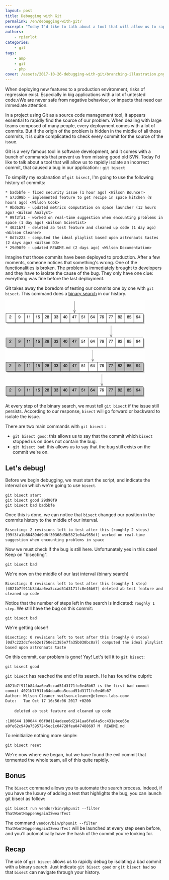 ```yaml
---
layout: post
title: Debugging with Git
permalink: /en/debugging-with-git/
excerpt: "Today I'd like to talk about a tool that will allow us to rapidly isolate an incorrect commit, that caused a bug in our application: git bisect"
authors:
    - rpierlot
categories:
    - git
tags:
    - amp
    - git
    - php
cover: /assets/2017-10-26-debugging-with-git/branching-illustration.png
---
```


When deploying new features to a production environment, risks of regression exist. Especially in big applications with a lot of untested code.vWe are never safe from negative behaviour, or impacts that need our immediate attention.

In a project using Git as a source code management tool, it appears essential to rapidly find the source of our problem. 
When dealing with large teams composed of many people, every deployment comes with a lot of commits.
But if the origin of the problem is hidden in the middle of all those commits, it is quite complicated to check every commit for the source of the issue.

Git is a very famous tool in software development, and it comes with a bunch of commands that prevent us from missing good old SVN.
Today I'd like to talk about a tool that will allow us to rapidly isolate an incorrect commit, that caused a bug in our application:  : `git bisect`

To simplify my explanation of `git bisect`, I'm going to use the following history of commits:

```
* bad5bfe - fixed security issue (1 hour ago) <Wilson Bouncer>
* a73d98b - implemented feature to get recipe in space kitchen (8 hours ago) <Wilson Cook>
* 9bd6395 - updated metrics computation on space launcher (13 hours ago) <Wilson Analyst>
* 99f3fa1 - worked on real-time suggestion when encounting problems in space (1 day ago) <Wilson Scientist>
* 4021b7f - deleted ab test feature and cleaned up code (1 day ago) <Wilson Cleaner>
* 0d7c223 - computed the ideal playlist based upon astronauts tastes (2 days ago) <Wilson DJ>
* 29d90f9 - updated README.md (2 days ago) <Wilson Documentation>
```
Imagine that those commits have been deployed to production. After a few moments, someone notices that something's wrong. One of the functionalities is broken.
The problem is immediately brought to developers and they have to isolate the cause of the bug. They only have one clue: everything was fine before the last deployment.
 
Git takes away the boredom of testing our commits one by one with `git bisect`. This command does a [binary search](https://en.wikipedia.org/wiki/Binary_search_algorithm) in our history.

![](/assets/2017-10-26-debugging-with-git/binary_search.jpg)

At every step of the binary search, we must tell `git bisect` if the issue still persists.
According to our response, `bisect` will go forward or backward to isolate the issue.

There are two main commands with `git bisect` :
* `git bisect good`: this allows us to say that the commit which `bisect` stopped us on does not contain the bug.
* `git bisect bad`: this allows us to say that the bug still exists on the commit we're on. 

## Let's debug!

Before we begin debugging, we must start the script, and indicate the interval on which we're going to use `bisect`.

```
git bisect start
git bisect good 29d90f9
git bisect bad bad5bfe
```
Once this is done, we can notice that `bisect` changed our position in the commits history to the middle of our interval.
```
Bisecting: 2 revisions left to test after this (roughly 2 steps)
[99f3fa1b86489dd9d6f30368d5b5321e04a955df] worked on real-time suggestion when encounting problems in space
```
Now we must check if the bug is still here. Unfortunately yes in this case! 
Keep on "bisecting". 
```
git bisect bad
```
We're now on the middle of our last interval (binary search)
```
Bisecting: 0 revisions left to test after this (roughly 1 step)
[4021b7f911b84daa6ea5ccad51d3171fc0e46b67] deleted ab test feature and cleaned up code
```
Notice that the number of steps left in the search is indicated: `roughly 1 step`. 
We still have the bug on this commit: 
```
git bisect bad
```
We're getting closer! 
```
Bisecting: 0 revisions left to test after this (roughly 0 steps)
[0d7c223dcfee62e1750e21385e7fa35b030bc8a7] computed the ideal playlist based upon astronauts taste
```
On this commit, our problem is gone! Yay! Let's tell it to `git bisect`:
```
git bisect good
```
`git bisect` has reached the end of its search. He has found the culprit: 
```
4021b7f911b84daa6ea5ccad51d3171fc0e46b67 is the first bad commit
commit 4021b7f911b84daa6ea5ccad51d3171fc0e46b67
Author: Wilson Cleaner <wilson.cleaner@eleven-labs.com>
Date:   Tue Oct 17 16:56:06 2017 +0200

    deleted ab test feature and cleaned up code

:100644 100644 66f0d114adeee6d2141aa6fe64a5cc431ebce65e a0fe62c949a75957245ec1c04728fea047488697 M	README.md
```

To reinitialize nothing more simple: 

```
git bisect reset
```
We're now where we began, but we have found the evil commit that tormented the whole team, all of this quite rapidly.

## Bonus

The `bisect` command allows you to automate the search process. 
Indeed, if you have the luxury of adding a test that highlights the bug, you can launch git bisect as follow: 
```
git bisect run vendor/bin/phpunit --filter ThatWontHappenAgainISwearTest
```
The command `vendor/bin/phpunit --filter ThatWontHappenAgainISwearTest` will be launched at every step seen before, and you'll automatically have the hash of the commit you're looking for.

## Recap 

The use of `git bisect` allows us to rapidly debug by isolating a bad commit with a binary search.
Just indicate `git bisect good` or `git bisect bad` so that `bisect` can navigate through your history.

